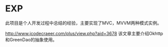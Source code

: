 # EXP
此项目是个人开发过程中总结的经验，主要实现了MVC，MVVM两种模式实例。

http://www.jcodecraeer.com/plus/view.php?aid=3678 
该文章主要介绍Okhttp和GreenDao的抽象使用。

